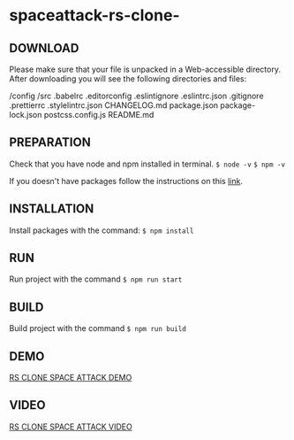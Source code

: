 # spaceattack-rs-clone-

## DOWNLOAD

Please make sure that your file is unpacked in a Web-accessible
directory.
After downloading you will see the following directories and files:

/config
/src
.babelrc
.editorconfig
.eslintignore
.eslintrc.json
.gitignore
.prettierrc
.stylelintrc.json
CHANGELOG.md
package.json
package-lock.json
postcss.config.js
README.md

## PREPARATION

Check that you have node and npm installed in terminal.
`$ node -v`
`$ npm -v`

If you doesn't have packages follow the instructions on this [link](https://nodejs.org/en/download/package-manager/).

## INSTALLATION

Install packages with the command:
`$ npm install`

## RUN

Run project with the command
`$ npm run start`

## BUILD

Build project with the command
`$ npm run build`

## DEMO

[RS CLONE SPACE ATTACK DEMO](https://infallible-boyd-d794aa.netlify.app/)

## VIDEO

[RS CLONE SPACE ATTACK VIDEO](https://www.youtube.com/watch?v=-qAPdk7f1TY/)